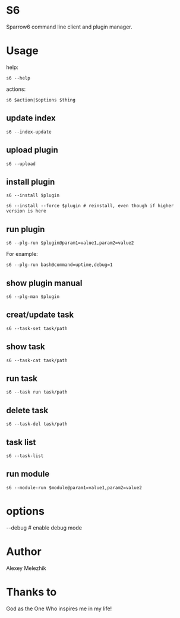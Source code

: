 # S6

Sparrow6 command line client and plugin manager.

# Usage

help:

    s6 --help

actions:

    s6 $action|$options $thing

## update index

    s6 --index-update

## upload plugin

    s6 --upload

## install plugin

    s6 --install $plugin

    s6 --install --force $plugin # reinstall, even though if higher version is here

## run plugin

    s6 --plg-run $plugin@param1=value1,param2=value2

For example:

    s6 --plg-run bash@command=uptime,debug=1

## show plugin manual

    s6 --plg-man $plugin

## creat/update task

    s6 --task-set task/path

## show task

    s6 --task-cat task/path

## run task

    s6 --task run task/path

## delete task

    s6 --task-del task/path

## task list

    s6 --task-list

## run module

    s6 --module-run $module@param1=value1,param2=value2

# options

  --debug   # enable debug mode

# Author

Alexey Melezhik

# Thanks to

God as the One Who inspires me in my life!

